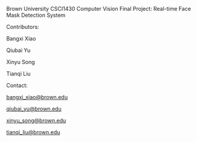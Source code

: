 Brown University CSCI1430 Computer Vision Final Project: Real-time Face Mask Detection System

Contributors: 

Bangxi Xiao

Qiubai Yu

Xinyu Song

Tianqi Liu

Contact:

bangxi_xiao@brown.edu

qiubai_yu@brown.edu

xinyu_song@brown.edu

tianqi_liu@brown.edu
